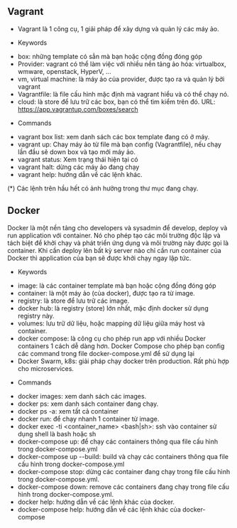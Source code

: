
## Vagrant 
- Vagrant là 1 công cụ, 1 giải pháp để xây dựng và quản lý các máy ảo.

* Keywords
- box: những template có sẳn mà bạn hoặc cộng đồng đóng góp
- Provider: vagrant có thể làm việc với nhiều nền tảng ảo hóa: virtualbox, wmware, openstack, HyperV, ...
- vm, virtual machine: là máy ảo của provider, được tạo ra và quản lý bởi vagrant
- Vagrantfile: là file cấu hình mặc định mà vagrant hiểu và có thể chạy nó.
- cloud: là store để lưu trữ các box, bạn có thể tìm kiểm trên đó. URL: https://app.vagrantup.com/boxes/search

* Commands
- vagrant box list: xem danh sách các box template đang có ở máy.
- vagrant up: Chay máy ảo từ file mà bạn config (Vagrantfile), nếu chạy lần đầu sẽ down box và tạo mới máy ảo.
- vagrant status: Xem trạng thái hiện tại có 
- vagrant halt: dừng các máy ảo đang chạy
- vagrant help: hướng dẫn về các lệnh khác.

(*) Các lệnh trên hầu hết có ảnh hưởng trong thư mục đang chạy.

## Docker
Docker là một nền tảng cho developers và sysadmin để develop, deploy và run application với container. Nó cho phép tạo các môi trường độc lập và tách biệt để khởi chạy và phát triển ứng dụng và môi trường này được gọi là container. Khi cần deploy lên bất kỳ server nào chỉ cần run container của Docker thì application của bạn sẽ được khởi chạy ngay lập tức.

* Keywords
- image: là các container template mà bạn hoặc cộng đồng đóng góp
- container: là một máy ảo (của docker), được tạo ra từ image.
- registry: là store để lưu trữ các image.
- docker hub: là registry (store) lớn nhất, mặc định docker sử dụng registry này.
- volumes: lưu trữ dữ liệu, hoặc mapping dữ liệu giữa máy host và container.
- docker compose: là công cụ cho phép run app với nhiều Docker containers 1 cách dễ dàng hơn. Docker Compose cho phép bạn config các command trong file docker-compose.yml để sử dụng lại
- Docker Swarm, k8s: giải pháp chạy docker trên production. Rất phù hợp cho microservices.


* Commands
- docker images: xem danh sách các images.
- docker ps: xem danh sách container đang chạy.
- docker ps -a: xem tất cả container
- docker run: để chạy nhanh 1 container từ image.
- docker exec -ti <container_name> <bash|sh>: ssh vào container sử dụng shell là bash hoặc sh
- docker-compose up: để chạy các containers thông qua file cấu hình trong docker-compose.yml
- docker-compose up --build: build và chạy các containers thông qua file cấu hình trong docker-compose.yml
- docker-compose stop: dừng các container đang chạy trong file cấu hình trong docker-compose.yml.
- docker-compose down: remove các containers đang chạy trong file cấu hình trong docker-compose.yml.
- docker help: hướng dẫn về các lệnh khác của docker. 
- docker-compose help: hướng dẫn về các lệnh khác của docker-compose


